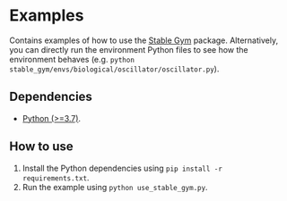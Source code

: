 # Examples

Contains examples of how to use the [Stable Gym](https://github.com/rickstaa/stable-gym) package. Alternatively, you can directly run the environment Python files to see how the environment behaves (e.g. `python stable_gym/envs/biological/oscillator/oscillator.py`).

## Dependencies

*   [Python (>=3.7)](https://www.python.org/).

## How to use

1.  Install the Python dependencies using `pip install -r requirements.txt`.
2.  Run the example using `python use_stable_gym.py`.
